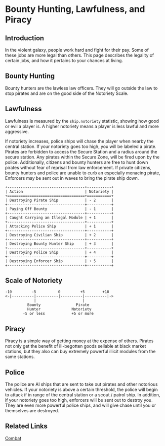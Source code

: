 # Bounty Hunting, Lawfulness, and Piracy

## Introduction

In the violent galaxy, people work hard and fight for their pay. Some of these jobs are more legal than others. This page describes the legality of certain jobs, and how it pertains to your chances at living. 

## Bounty Hunting

Bounty hunters are the lawless law officers. They will go outside the law to stop pirates and are on the good side of the Notoriety Scale.

## Lawfulness

Lawfulness is measured by the `ship.notoriety` statistic, showing how good or evil a player is. A higher notoriety means a player is less lawful and more aggressive.

If notoriety increases, police ships will chase the player when nearby the central station.
If your notoriety goes too high, you will be labeled a pirate.
Pirates are forbidden to access the Secure Station and a radius around the secure station.
Any pirates within the Secure Zone, will be fired upon by the police.
Additionally, citizens and bounty hunters are free to hunt down pirates without fear of reprisal from law enforcement.
If private citizens, bounty hunters and police are unable to curb an especially menacing pirate, Enforcers may be sent out in waves to bring the pirate ship down.


```
+-----------------------------------+-----------+
| Action                            | Notoriety |
+===================================+===========+
| Destroying Pirate Ship            | - 2       |
+-----------------------------------+-----------+
| Paying Off Bounty                 | - 1       |
+-----------------------------------+-----------+
| Caught Carrying an Illegal Module | + 1       |
+-----------------------------------+-----------+
| Attacking Police Ship             | + 1       | 
+-----------------------------------+-----------+
| Destroying Civilian Ship          | + 2       | 
+-----------------------------------+-----------+
| Destroying Bounty Hunter Ship     | + 3       | 
+-----------------------------------+-----------+
| Destroying Police Ship            | + 4       |
+-----------------------------------+-----------+
| Destroying Enforcer Ship          | + 5       |
+-----------------------------------+-----------+
```

## Scale of Notoriety

```
-10         -5          0         +5        +10
<-|----------|----------|----------|----------|->
             |                     |
          Bounty                Pirate   
          Hunter              Notoriety
        -5 or less            +5 or more
```


## Piracy

Piracy is a simple way of getting money at the expense of others. Pirates not only get the benefit of ill-begotten goods sellable at black market stations, but they also can buy extremely powerful illicit modules from the same stations.

## Police

The police are AI ships that are sent to take out pirates and other notorious vehicles. If your notoriety is above a certain threshold, the police will begin to attack if in range of the central station or a scout / patrol ship.
In addition, if your notoriety goes too high, enforcers will be sent out to destroy you. They are even more powerful police ships, and will give chase until you or themselves are destroyed.
  
## Related Links

[Combat](combat.md)